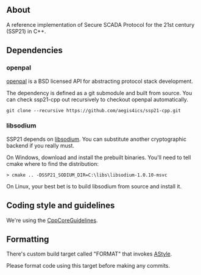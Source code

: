 ## About

A reference implementation of Secure SCADA Protocol for the 21st century (SSP21) in C++.  

## Dependencies

### openpal

[openpal](https://github.com/automatak/openpal) is a BSD licensed API for abstracting protocol stack development.

The dependency is defined as a git submodule and built from source. You can check ssp21-cpp out recursively to checkout 
openpal automatically.

```
git clone --recursive https://github.com/aegis4ics/ssp21-cpp.git
```

### libsodium 

SSP21 depends on [libsodium](https://download.libsodium.org/doc/). You can substitute another cryptographic backend if you really must.

On Windows, download and install the prebuilt binaries. You'll need to tell cmake where to find the distribution:

```
> cmake .. -DSSP21_SODIUM_DIR=C:\libs\libsodium-1.0.10-msvc
```

On Linux, your best bet is to build libsodium from source and install it.

## Coding style and guidelines

We're using the [CppCoreGuidelines](http://isocpp.github.io/CppCoreGuidelines/CppCoreGuidelines).

## Formatting

There's custom build target called "FORMAT" that invokes [AStyle](http://astyle.sourceforge.net/).

Please format code using this target before making any commits.

